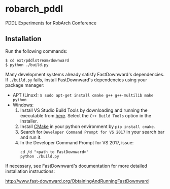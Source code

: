 # robarch_pddl
PDDL Experiments for RobArch Conference

## Installation

Run the following commands:
```
$ cd ext/pddlstream/downward
$ python ./build.py
```

Many development systems already satisfy FastDownward's dependencies. If `./build.py` fails, install FastDownward's dependencies using your package manager:
* APT (Linux): `$ sudo apt-get install cmake g++ g++-multilib make python`
* Windows:
    1. Install VS Studio Build Tools by downloading and running the executable from [here](https://visualstudio.microsoft.com/thank-you-downloading-visual-studio/?sku=BuildTools&rel=16). Select the `C++ Build Tools` option in the installer.
    2. Install [CMake](https://cmake.org/) in your python environment by `pip install cmake`.
    3. Search for `Developer Command Prompt for VS 2017` in your search bar and run it.
    4. In the Developer Command Prompt for VS 2017, issue:
        ```
        cd /d "<path to FastDownward>"
        python ./build.py
        ```

If necessary, see FastDownward's documentation for more detailed installation instructions:

http://www.fast-downward.org/ObtainingAndRunningFastDownward
